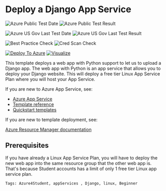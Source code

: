 # Deploy a Django App Service

![Azure Public Test Date](https://azurequickstartsservice.blob.core.windows.net/badges/101-webapp-linux-django/PublicLastTestDate.svg)
![Azure Public Test Result](https://azurequickstartsservice.blob.core.windows.net/badges/101-webapp-linux-django/PublicDeployment.svg)

![Azure US Gov Last Test Date](https://azurequickstartsservice.blob.core.windows.net/badges/101-webapp-linux-django/FairfaxLastTestDate.svg)
![Azure US Gov Last Test Result](https://azurequickstartsservice.blob.core.windows.net/badges/101-webapp-linux-django/FairfaxDeployment.svg)

![Best Practice Check](https://azurequickstartsservice.blob.core.windows.net/badges/101-webapp-linux-django/BestPracticeResult.svg)
![Cred Scan Check](https://azurequickstartsservice.blob.core.windows.net/badges/101-webapp-linux-django/CredScanResult.svg)

[![Deploy To Azure](https://raw.githubusercontent.com/fathym-it/azure-quickstart-templates/master/1-CONTRIBUTION-GUIDE/images/deploytoazure.svg?sanitize=true)](https://portal.azure.com/#create/Microsoft.Template/uri/https%3A%2F%2Fraw.githubusercontent.com%2Ffathym-it%2Fazure-quickstart-templates%2Fmaster%2F101-webapp-linux-django%2Fazuredeploy.json)  [![Visualize](https://raw.githubusercontent.com/fathym-it/azure-quickstart-templates/master/1-CONTRIBUTION-GUIDE/images/visualizebutton.svg?sanitize=true)](http://armviz.io/#/?load=https%3A%2F%2Fraw.githubusercontent.com%2Ffathym-it%2Fazure-quickstart-templates%2Fmaster%2F101-webapp-linux-django%2Fazuredeploy.json)

This template deploys a web app with Python support to let us to upload a Django app. The web app with Python is an app service that allows you to deploy your Django website. This will deploy a free tier Linux App Service Plan where you will host your App Service.

If you are new to Azure App Service, see:

- [Azure App Service](https://azure.microsoft.com/services/app-service/web/)
- [Template reference](https://docs.microsoft.com/azure/templates/microsoft.web/allversions)
- [Quickstart templates](https://azure.microsoft.com/resources/templates/?resourceType=Microsoft.Compute&pageNumber=1&sort=Popular&term=web+apps)

If you are new to template deployment, see:

[Azure Resource Manager documentation](https://docs.microsoft.com/azure/azure-resource-manager/)

## Prerequisites

If you have already a Linux App Service Plan, you will have to deploy the new web app into the same resource group that the other web app is. That's because Student accounts has a limit of only 1 free tier Linux app service plan.

`Tags: Azure4Student, appServices , Django, linux, Beginner`


